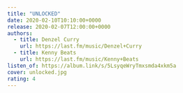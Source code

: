 ```yaml
---
title: "UNLOCKED"
date: 2020-02-10T10:10:00+0000
release: 2020-02-07T12:00:00+0000
authors:
  - title: Denzel Curry
    url: https://last.fm/music/Denzel+Curry
  - title: Kenny Beats
    url: https://last.fm/music/Kenny+Beats
listen_of: https://album.link/s/5LsyqeWryTmxsmda4xkm5a
cover: unlocked.jpg
rating: 4
---
```

